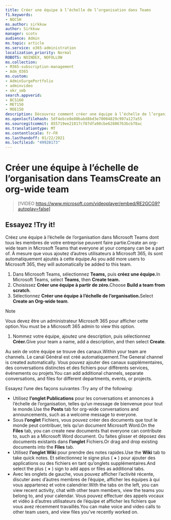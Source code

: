 ```yaml
---
title: Créer une équipe à l’échelle de l’organisation dans Teams
f1.keywords:
- NOCSH
ms.author: sirkkuw
author: Sirkkuw
manager: scotv
audience: Admin
ms.topic: article
ms.service: o365-administration
localization_priority: Normal
ROBOTS: NOINDEX, NOFOLLOW
ms.collection:
- M365-subscription-management
- Adm_O365
ms.custom:
- AdminSurgePortfolio
- adminvideo
- okr_smb
search.appverid:
- BCS160
- MET150
- MOE150
description: Découvrez comment créer une équipe à l’échelle de l’organisation dans Microsoft Teams.
ms.openlocfilehash: 5df4ebce8e80babd8bd3e70004829c997a127a55
ms.sourcegitcommit: 855719ee21017cf87dfa98cbe62806763bcb78ac
ms.translationtype: MT
ms.contentlocale: fr-FR
ms.lasthandoff: 01/22/2021
ms.locfileid: "49928173"
---
```

# <a name="create-an-org-wide-team"></a><span data-ttu-id="3934e-103">Créer une équipe à l’échelle de l’organisation dans Teams</span><span class="sxs-lookup"><span data-stu-id="3934e-103">Create an org-wide team</span></span>

> [!VIDEO https://www.microsoft.com/videoplayer/embed/RE2GCG9?autoplay=false]

## <a name="try-it"></a><span data-ttu-id="3934e-104">Essayez !</span><span class="sxs-lookup"><span data-stu-id="3934e-104">Try it!</span></span>

<span data-ttu-id="3934e-105">Créez une équipe à l’échelle de l’organisation dans Microsoft Teams dont tous les membres de votre entreprise peuvent faire partie.</span><span class="sxs-lookup"><span data-stu-id="3934e-105">Create an org-wide team in Microsoft Teams that everyone at your company can be a part of.</span></span> <span data-ttu-id="3934e-106">À mesure que vous ajoutez d’autres utilisateurs à Microsoft 365, ils sont automatiquement ajoutés à cette équipe.</span><span class="sxs-lookup"><span data-stu-id="3934e-106">As you add more users to Microsoft 365, they will automatically be added to this team.</span></span>

1. <span data-ttu-id="3934e-107">Dans Microsoft Teams, sélectionnez  **Teams,** puis **créez une équipe.**</span><span class="sxs-lookup"><span data-stu-id="3934e-107">In Microsoft Teams, select  **Teams**, then **Create team.**</span></span>
2. <span data-ttu-id="3934e-108">Choisissez **Créer une équipe à partir de zéro.**</span><span class="sxs-lookup"><span data-stu-id="3934e-108">Choose  **Build a team from scratch**.</span></span>
3. <span data-ttu-id="3934e-109">Sélectionnez **Créer une équipe à l’échelle de l’organisation.**</span><span class="sxs-lookup"><span data-stu-id="3934e-109">Select  **Create an Org-wide team**.</span></span>

> [!NOTE]
> <span data-ttu-id="3934e-110">Vous devez être un administrateur Microsoft 365 pour afficher cette option.</span><span class="sxs-lookup"><span data-stu-id="3934e-110">You must be a Microsoft 365 admin to view this option.</span></span>

1. <span data-ttu-id="3934e-111">Nommez votre équipe, ajoutez une description, puis sélectionnez **Créer.**</span><span class="sxs-lookup"><span data-stu-id="3934e-111">Give your team a name, add a description, and then select  **Create**.</span></span>

<span data-ttu-id="3934e-112">Au sein de votre équipe se trouve des canaux.</span><span class="sxs-lookup"><span data-stu-id="3934e-112">Within your team are channels.</span></span> <span data-ttu-id="3934e-113">Le canal Général est créé automatiquement.</span><span class="sxs-lookup"><span data-stu-id="3934e-113">The General channel is created automatically.</span></span> <span data-ttu-id="3934e-114">Vous pouvez ajouter des canaux supplémentaires, des conversations distinctes et des fichiers pour différents services, événements ou projets.</span><span class="sxs-lookup"><span data-stu-id="3934e-114">You can add additional channels, separate conversations, and files for different departments, events, or projects.</span></span>

<span data-ttu-id="3934e-115">Essayez l’une des façons suivantes :</span><span class="sxs-lookup"><span data-stu-id="3934e-115">Try any of the following:</span></span>

- <span data-ttu-id="3934e-116">Utilisez  **l’onglet Publications** pour les conversations et annonces à l’échelle de l’organisation, telles qu’un message de bienvenue pour tout le monde.</span><span class="sxs-lookup"><span data-stu-id="3934e-116">Use the  **Posts** tab for org-wide conversations and announcements, such as a welcome message to everyone.</span></span>
- <span data-ttu-id="3934e-117">Sous  **l’onglet** Fichiers, vous pouvez créer des documents que tout le monde peut contribuer, tels qu’un document Microsoft Word.</span><span class="sxs-lookup"><span data-stu-id="3934e-117">On the  **Files** tab, you can create new documents that everyone can contribute to, such as a Microsoft Word document.</span></span> <span data-ttu-id="3934e-118">Ou faites glisser et déposez des documents existants dans  **l’onglet** Fichiers.</span><span class="sxs-lookup"><span data-stu-id="3934e-118">Or drag and drop existing documents into the  **Files** tab.</span></span>
- <span data-ttu-id="3934e-119">Utilisez  **l’onglet Wiki** pour prendre des notes rapides.</span><span class="sxs-lookup"><span data-stu-id="3934e-119">Use the  **Wiki** tab to take quick notes.</span></span> <span data-ttu-id="3934e-120">Et sélectionnez le signe plus ( **+** ) pour ajouter des applications ou des fichiers en tant qu’onglets supplémentaires.</span><span class="sxs-lookup"><span data-stu-id="3934e-120">And select the plus ( **+** ) sign to add apps or files as additional tabs.</span></span>
- <span data-ttu-id="3934e-121">Avec les onglets de gauche, vous pouvez afficher l’activité récente, discuter avec d’autres membres de l’équipe, afficher les équipes à qui vous appartenez et votre calendrier.</span><span class="sxs-lookup"><span data-stu-id="3934e-121">With the tabs on the left, you can view recent activity, chat with other team members, view the teams you belong to, and your calendar.</span></span> <span data-ttu-id="3934e-122">Vous pouvez effectuer des appels vocaux et vidéo à d’autres utilisateurs de l’équipe et afficher les fichiers que vous avez récemment travaillés.</span><span class="sxs-lookup"><span data-stu-id="3934e-122">You can make voice and video calls to other team users, and view files you've recently worked on.</span></span>